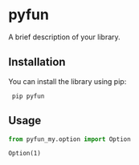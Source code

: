 # pyfun

A brief description of your library.

## Installation

You can install the library using pip: 


```commandline
 pip pyfun
```


## Usage

```python
from pyfun_my.option import Option
```

```
Option(1)
```

